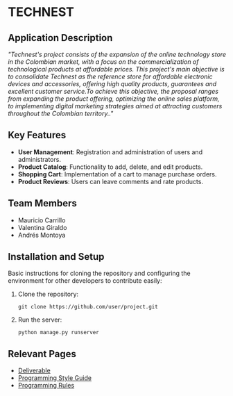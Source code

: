 
# TECHNEST

## Application Description

*"Technest's project consists of the expansion of the online technology store in the Colombian market, 
with a focus on the commercialization of technological products at affordable prices. This project's 
main objective is to consolidate Technest as the reference store for affordable electronic devices and accessories, 
offering high quality products, guarantees and excellent customer service.To achieve this objective, 
the proposal ranges from expanding the product offering, optimizing the online sales platform, to 
implementing digital marketing strategies aimed at attracting customers throughout the Colombian territory.."*

## Key Features
- **User Management**: Registration and administration of users and administrators.
- **Product Catalog**: Functionality to add, delete, and edit products.
- **Shopping Cart**: Implementation of a cart to manage purchase orders.
- **Product Reviews**: Users can leave comments and rate products.

## Team Members
- Mauricio Carrillo
- Valentina Giraldo
- Andrés Montoya

## Installation and Setup
Basic instructions for cloning the repository and configuring the environment for other developers to contribute easily:

1. Clone the repository:
   ```
   git clone https://github.com/user/project.git
   ```
2. Run the server:
   ```
   python manage.py runserver
   ```

## Relevant Pages
- [Deliverable](./Deliverable)
- [Programming Style Guide](./Programming-Style-Guide)
- [Programming Rules](./Programming-Rules)

